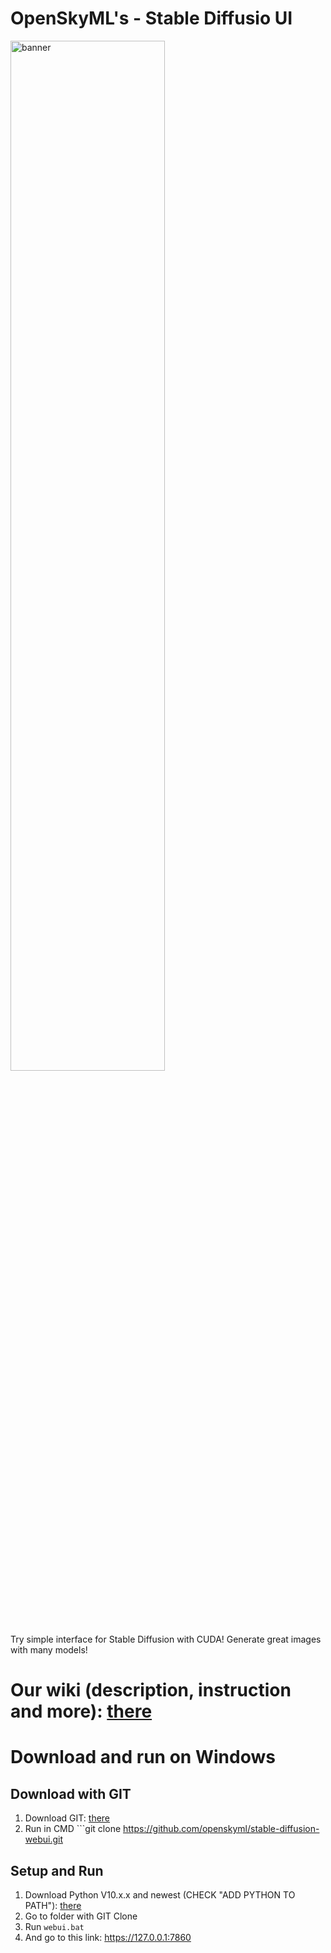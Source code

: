 # OpenSkyML's - Stable Diffusio UI

<img src="https://raw.githubusercontent.com/openskyml/stable-diffusion-webui/main/2023-12-10_20-49-18.png" alt="banner" style="width:70%; height:65%;">

Try simple interface for Stable Diffusion with CUDA!
Generate great images with many models!

# Our wiki (description, instruction and more): [there](https://github.com/openskyml/stable-diffusion-webui/wiki/Stable-Diffusion-UI-‐-OpenSkyML's-Playground)

# Download and run on Windows
## Download with GIT
   1. Download GIT: [there](https://git-scm.com/download/win)
   2. Run in CMD ```git clone https://github.com/openskyml/stable-diffusion-webui.git
## Setup and Run
   1. Download Python V10.x.x and newest (CHECK "ADD PYTHON TO PATH"): [there](https://www.python.org/downloads/)
   2. Go to folder with GIT Clone
   3. Run ```webui.bat```
   4. And go to this link: https://127.0.0.1:7860
